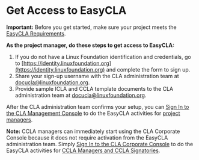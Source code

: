 # Get Access to EasyCLA

**Important:** Before you get started, make sure your project meets the [EasyCLA Requirements](https://lf-docs-linux-foundation.gitbook.io/easycla/getting-started/easycla-requirements).

**As the project manager, do these steps to get access to EasyCLA:**

1. If you do not have a Linux Foundation identification and credentials, go to [https://identity.linuxfoundation.org](https://identity.linuxfoundation.org) and complete the form to sign up.
2. Share your sign-up username with the CLA administration team at [docucla@linuxfoundation.org](mailto:docucla@linuxfoundation.org).
3. Provide sample ICLA and CCLA template documents to the CLA administration team at [docucla@linuxfoundation.org](mailto:docucla@linuxfoundation.org).

After the CLA administration team confirms your setup, you can [Sign In to the CLA Management Console](https://app.gitbook.com/@lf-docs-linux-foundation/s/easycla/getting-started/project-managers/sign-in-to-the-cla-management-console) to do the EasyCLA activities for [project managers](https://app.gitbook.com/@lf-docs-linux-foundation/s/easycla/getting-started/project-managers).

**Note:** CCLA managers can immediately start using the CLA Corporate Console because it does not require activation from the EasyCLA administration team. Simply [Sign In to the CLA Corporate Console](https://lf-docs-linux-foundation.gitbook.io/easycla/getting-started/project-managers/sign-in-to-the-cla-management-console) to do the EasyCLA activities for [CCLA Managers and CCLA Signatories](https://app.gitbook.com/@lf-docs-linux-foundation/s/easycla/getting-started/ccla-managers-and-ccla-signatories).

